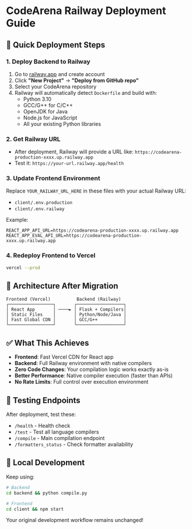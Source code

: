 # CodeArena Railway Deployment Guide

## 🚀 Quick Deployment Steps

### 1. Deploy Backend to Railway
1. Go to [railway.app](https://railway.app) and create account
2. Click **"New Project"** → **"Deploy from GitHub repo"**
3. Select your CodeArena repository
4. Railway will automatically detect `Dockerfile` and build with:
   - Python 3.10
   - GCC/G++ for C/C++
   - OpenJDK for Java
   - Node.js for JavaScript
   - All your existing Python libraries

### 2. Get Railway URL
- After deployment, Railway will provide a URL like: `https://codearena-production-xxxx.up.railway.app`
- Test it: `https://your-url.railway.app/health`

### 3. Update Frontend Environment
Replace `YOUR_RAILWAY_URL_HERE` in these files with your actual Railway URL:
- `client/.env.production`
- `client/.env.railway`

Example:
```env
REACT_APP_API_URL=https://codearena-production-xxxx.up.railway.app
REACT_APP_EVAL_API_URL=https://codearena-production-xxxx.up.railway.app
```

### 4. Redeploy Frontend to Vercel
```bash
vercel --prod
```

## 🔧 Architecture After Migration

```
Frontend (Vercel)          Backend (Railway)
┌─────────────────┐       ┌──────────────────┐
│ React App       │ ────► │ Flask + Compilers│
│ Static Files    │       │ Python/Node/Java │
│ Fast Global CDN │       │ GCC/G++          │
└─────────────────┘       └──────────────────┘
```

## ✅ What This Achieves

- **Frontend**: Fast Vercel CDN for React app
- **Backend**: Full Railway environment with native compilers
- **Zero Code Changes**: Your compilation logic works exactly as-is
- **Better Performance**: Native compiler execution (faster than APIs)
- **No Rate Limits**: Full control over execution environment

## 🧪 Testing Endpoints

After deployment, test these:
- `/health` - Health check
- `/test` - Test all language compilers
- `/compile` - Main compilation endpoint
- `/formatters_status` - Check formatter availability

## 🔄 Local Development

Keep using:
```bash
# Backend
cd backend && python compile.py

# Frontend  
cd client && npm start
```

Your original development workflow remains unchanged!